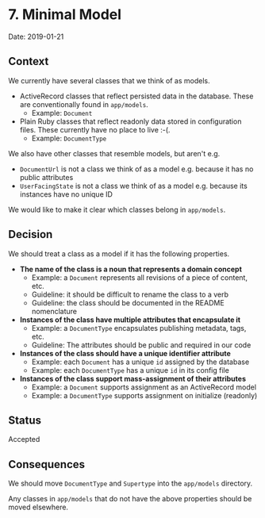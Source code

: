 # 7. Minimal Model

Date: 2019-01-21

## Context

We currently have several classes that we think of as models.

   * ActiveRecord classes that reflect persisted data in the database. These are conventionally found in `app/models`.
      * Example: `Document`
   * Plain Ruby classes that reflect readonly data stored in configuration files. These currently have no place to live :-(.
      * Example: `DocumentType`

We also have other classes that resemble models, but aren't e.g.

   * `DocumentUrl` is not a class we think of as a model e.g. because it has no public attributes
   * `UserFacingState` is not a class we think of as a model e.g. because its instances have no unique ID

We would like to make it clear which classes belong in `app/models`.

## Decision

We should treat a class as a model if it has the following properties.

   * **The name of the class is a noun that represents a domain concept**
      * Example: a `Document` represents all revisions of a piece of content, etc.
      * Guideline: it should be difficult to rename the class to a verb
      * Guideline: the class should be documented in the README nomenclature
   * **Instances of the class have multiple attributes that encapsulate it**
      * Example: a `DocumentType` encapsulates publishing metadata, tags, etc.
      * Guideline: The attributes should be public and required in our code
   * **Instances of the class should have a unique identifier attribute**
      * Example: each `Document` has a unique `id` assigned by the database
      * Example: each `DocumentType` has a unique `id` in its config file
   * **Instances of the class support mass-assignment of their attributes**
      * Example: a `Document` supports assignment as an ActiveRecord model
      * Example: a `DocumentType` supports assignment on initialize (readonly)


## Status

Accepted

## Consequences

We should move `DocumentType` and `Supertype` into the `app/models` directory.

Any classes in `app/models` that do not have the above properties should be moved elsewhere.
